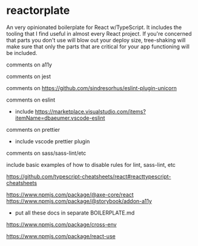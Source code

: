 # reactorplate

An very opinionated boilerplate for React w/TypeScript. It includes the tooling that I find useful in almost every React project. If you're concerned that parts you don't use will blow out your deploy size, tree-shaking will make sure that only the parts that are critical for your app functioning will be included.

comments on a11y

comments on jest

comments on https://github.com/sindresorhus/eslint-plugin-unicorn

comments on eslint

- include https://marketplace.visualstudio.com/items?itemName=dbaeumer.vscode-eslint

comments on prettier

- include vscode prettier plugin

comments on sass/sass-lint/etc

include basic examples of how to disable rules for lint, sass-lint, etc

https://github.com/typescript-cheatsheets/react#reacttypescript-cheatsheets

https://www.npmjs.com/package/@axe-core/react
https://www.npmjs.com/package/@storybook/addon-a11y

- put all these docs in separate BOILERPLATE.md

https://www.npmjs.com/package/cross-env

https://www.npmjs.com/package/react-use
